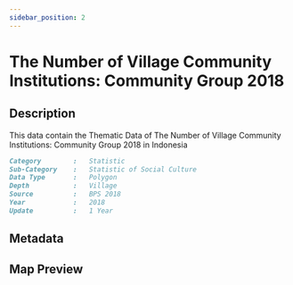```yaml
---
sidebar_position: 2
---
```


# The Number of Village Community Institutions: Community Group 2018

## Description

This data contain the Thematic Data of The Number of Village Community Institutions: Community Group 2018 in Indonesia

```md title="The Number of Village Community Institutions: Community Group 2018"{1-7}
Category        :   Statistic
Sub-Category    :   Statistic of Social Culture
Data Type       :   Polygon
Depth           :   Village
Source          :   BPS 2018
Year            :   2018
Update          :   1 Year
```

## Metadata

## Map Preview